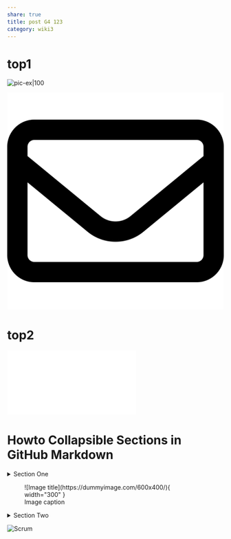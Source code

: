 ```yaml
---
share: true
title: post G4 123
category: wiki3
---
```


# top1

![pic-ex|100](https://myoctocat.com/assets/images/base-octocat.svg)

![pic-in|100](../_Files_/pic-1.svg)

# top2

![post 4](../wiki2/second-my-post.md#soft1)




# Howto Collapsible Sections in GitHub Markdown

<details>

<summary>Section One</summary>

#### This

Is how things ...

* appear

* to

* work

#### And This

Is another story altogether.

<details>

<summary>With even more ...</summary>

```

details!

```

</details>

</details>




<figure markdown>
  ![Image title](https://dummyimage.com/600x400/){ width="300" }
  <figcaption>Image caption</figcaption>
</figure>

<details>

<summary>Section Two </summary>

#### Be Here

вложенное описание

</details>




![`Scrum`](../wiki4/скрам-на-проектах.md#Scrum)
